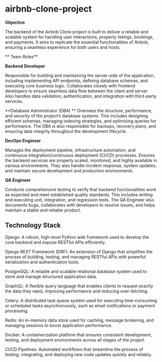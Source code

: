 # airbnb-clone-project
**Objective**

The backend of the Airbnb Clone project is built to deliver a reliable and scalable system for handling user interactions, property listings, bookings, and payments. It aims to replicate the essential functionalities of Airbnb, ensuring a seamless experience for both users and hosts.

** Team Roles**

**Backend Developer**

Responsible for building and maintaining the server-side of the application, including implementing API endpoints, defining database schemas, and executing core business logic. Collaborates closely with frontend developers to ensure seamless data flow between the client and server. Also handles data validation, authentication, and integration with third-party services.

**Database Administrator (DBA)
**
Oversees the structure, performance, and security of the project’s database systems. This includes designing efficient schemas, managing indexing strategies, and optimizing queries for performance. The DBA is also responsible for backups, recovery plans, and ensuring data integrity throughout the development lifecycle.

**DevOps Engineer**

Manages the deployment pipeline, infrastructure automation, and continuous integration/continuous deployment (CI/CD) processes. Ensures the backend services are properly scaled, monitored, and highly available in various environments. They also handle incident response, system updates, and maintain secure development and production environments.

**QA Engineer**

Conducts comprehensive testing to verify that backend functionalities work as expected and meet established quality standards. This includes writing and executing unit, integration, and regression tests. The QA Engineer also documents bugs, collaborates with developers to resolve issues, and helps maintain a stable and reliable product.

## **Technology Stack**


Django: A robust, high-level Python web framework used to develop the core backend and expose RESTful APIs efficiently.

Django REST Framework (DRF): An extension of Django that simplifies the process of building, testing, and managing RESTful APIs with powerful serialization and authentication tools.

PostgreSQL: A reliable and scalable relational database system used to store and manage structured application data.

GraphQL: A flexible query language that enables clients to request exactly the data they need, improving performance and reducing over-fetching.

Celery: A distributed task queue system used for executing time-consuming or scheduled tasks asynchronously, such as email notifications or payment processing.

Redis: An in-memory data store used for caching, message brokering, and managing sessions to boost application performance.

Docker: A containerization platform that ensures consistent development, testing, and deployment environments across all stages of the project.

CI/CD Pipelines: Automated workflows that streamline the process of testing, integrating, and deploying new code updates quickly and reliably.